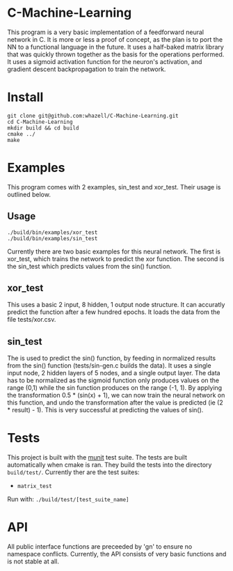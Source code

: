 # C-Machine-Learning
This program is a very basic implementation of a feedforward neural network in C. It is more or less a proof of concept, as the plan is to port the NN to a functional language in the future. It uses a half-baked matrix library that was quickly thrown together as the basis for the operations performed. It uses a sigmoid activation function for the neuron's activation, and gradient descent backpropagation to train the network.  
  
# Install
    git clone git@github.com:whazell/C-Machine-Learning.git  
    cd C-Machine-Learning 
    mkdir build && cd build
    cmake ../
    make
    
# Examples  
This program comes with 2 examples, sin_test and xor_test. Their usage is outlined below.  

## Usage  
    ./build/bin/examples/xor_test
    ./build/bin/examples/sin_test
    
Currently there are two basic examples for this neural network. The first is xor_test, which trains the network to predict the xor function. The second is the sin_test which predicts values from the sin() function.  

## xor_test
This uses a basic 2 input, 8 hidden, 1 output node structure. It can accuratly predict the function after a few hundred epochs. It loads the data from the file tests/xor.csv.

## sin_test
The is used to predict the sin() function, by feeding in normalized results from the sin() function (tests/sin-gen.c builds the data). It uses a single input node, 2 hidden layers of 5 nodes, and a single output layer. The data has to be normalized as the sigmoid function only produces values on the range (0,1) while the sin function produces on the range (-1, 1). By applying the transformation 0.5 * (sin(x) + 1), we can now train the neural network on this function, and undo the transformation after the value is predicted (ie (2 * result) - 1). This is very successful at predicting the values of sin().  

# Tests  
This project is built with the [munit](https://github.com/nemequ/munit) test suite. The tests are built automatically when cmake is ran. They build the tests into the directory `build/test/`. Currently ther are the test suites:  
 - `matrix_test`  
 
Run with:  `./build/test/[test_suite_name]`
 
# API  

All public interface functions are preceeded by 'gn' to ensure no namespace conflicts. Currently, the API consists of very basic functions and is not stable at all.
